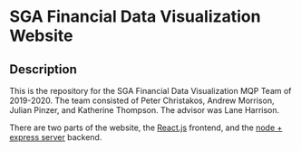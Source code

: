 # SGA Financial Data Visualization Website

## Description

This is the repository for the SGA Financial Data Visualization MQP Team of 2019-2020. The team consisted of Peter Christakos, Andrew Morrison, Julian Pinzer, and Katherine Thompson. The advisor was Lane Harrison.

There are two parts of the website, the [React.js](src/README_REACT.md) frontend, and the [node + express server](server/README_NODE.md) backend.
